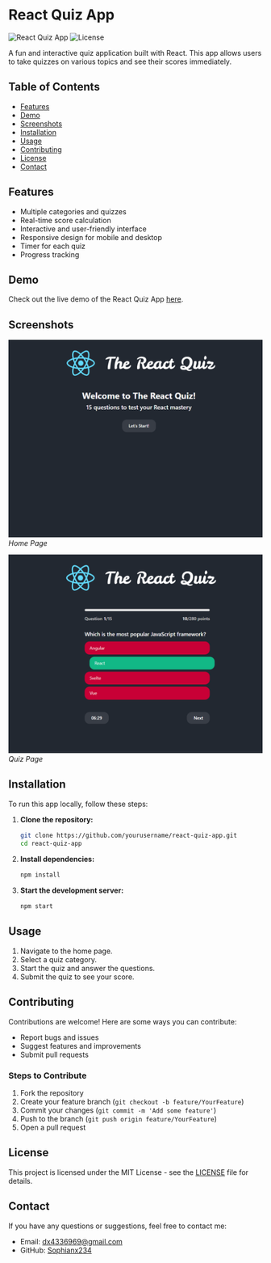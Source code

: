 # React Quiz App

![React Quiz App](https://img.shields.io/badge/react-^18.0.0-blue)
![License](https://img.shields.io/badge/license-MIT-green)

A fun and interactive quiz application built with React. This app allows users to take quizzes on various topics and see their scores immediately.

## Table of Contents

- [Features](#features)
- [Demo](#demo)
- [Screenshots](#screenshots)
- [Installation](#installation)
- [Usage](#usage)
- [Contributing](#contributing)
- [License](#license)
- [Contact](#contact)

## Features

- Multiple categories and quizzes
- Real-time score calculation
- Interactive and user-friendly interface
- Responsive design for mobile and desktop
- Timer for each quiz
- Progress tracking

## Demo

Check out the live demo of the React Quiz App [here](#).

## Screenshots

![Home Page](public\react-quiz__1.png)
_Home Page_

![Quiz Page](public\react-quiz__2.png)
_Quiz Page_

## Installation

To run this app locally, follow these steps:

1. **Clone the repository:**
   ```bash
   git clone https://github.com/yourusername/react-quiz-app.git
   cd react-quiz-app
   ```
2. **Install dependencies:**
   ```bash
   npm install
   ```
3. **Start the development server:**
   ```bash
   npm start
   ```

## Usage

1. Navigate to the home page.
2. Select a quiz category.
3. Start the quiz and answer the questions.
4. Submit the quiz to see your score.

## Contributing

Contributions are welcome! Here are some ways you can contribute:

- Report bugs and issues
- Suggest features and improvements
- Submit pull requests

### Steps to Contribute

1. Fork the repository
2. Create your feature branch (`git checkout -b feature/YourFeature`)
3. Commit your changes (`git commit -m 'Add some feature'`)
4. Push to the branch (`git push origin feature/YourFeature`)
5. Open a pull request

## License

This project is licensed under the MIT License - see the [LICENSE](LICENSE) file for details.

## Contact

If you have any questions or suggestions, feel free to contact me:

- Email: [dx4336969@gmail.com](mailto:dx4336969@gmail.com)
- GitHub: [Sophianx234](https://github.com/yourusername)
